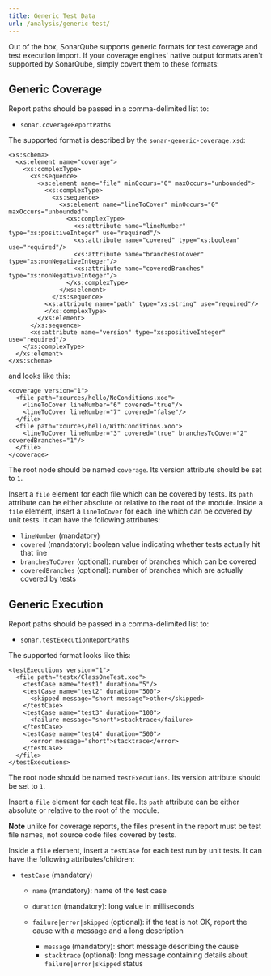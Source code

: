 ```yaml
---
title: Generic Test Data
url: /analysis/generic-test/
---
```


Out of the box, SonarQube supports generic formats for test coverage and test execution import. If your coverage engines' native output formats aren't supported by SonarQube, simply covert them to these formats:

## Generic Coverage
Report paths should be passed in a comma-delimited list to:

 * `sonar.coverageReportPaths`

The supported format is described by the `sonar-generic-coverage.xsd`:

	<xs:schema>
	  <xs:element name="coverage">
		<xs:complexType>
		  <xs:sequence>
			<xs:element name="file" minOccurs="0" maxOccurs="unbounded">
			  <xs:complexType>
				<xs:sequence>
				  <xs:element name="lineToCover" minOccurs="0" maxOccurs="unbounded">
					<xs:complexType>
					  <xs:attribute name="lineNumber" type="xs:positiveInteger" use="required"/>
					  <xs:attribute name="covered" type="xs:boolean" use="required"/>
					  <xs:attribute name="branchesToCover" type="xs:nonNegativeInteger"/>
					  <xs:attribute name="coveredBranches" type="xs:nonNegativeInteger"/>
					</xs:complexType>
				  </xs:element>
				</xs:sequence>
			  <xs:attribute name="path" type="xs:string" use="required"/>
			  </xs:complexType>
			</xs:element>
		  </xs:sequence>
		  <xs:attribute name="version" type="xs:positiveInteger" use="required"/>
		</xs:complexType>
	  </xs:element>
	</xs:schema>

and looks like this:

	<coverage version="1">
	  <file path="xources/hello/NoConditions.xoo">
		<lineToCover lineNumber="6" covered="true"/>
		<lineToCover lineNumber="7" covered="false"/>
	  </file>
	  <file path="xources/hello/WithConditions.xoo">
		<lineToCover lineNumber="3" covered="true" branchesToCover="2" coveredBranches="1"/>
	  </file>
	</coverage>

The root node should be named `coverage`. Its version attribute should be set to `1`.

Insert a `file` element for each file which can be covered by tests. Its `path` attribute can be either absolute or relative to the root of the module.
Inside a `file` element, insert a `lineToCover` for each line which can be covered by unit tests. It can have the following attributes:
* `lineNumber` (mandatory)
* `covered` (mandatory): boolean value indicating whether tests actually hit that line
* `branchesToCover` (optional): number of branches which can be covered
* `coveredBranches` (optional): number of branches which are actually covered by tests

## Generic Execution
Report paths should be passed in a comma-delimited list to:

* `sonar.testExecutionReportPaths`

The supported format looks like this:

	<testExecutions version="1">
	  <file path="testx/ClassOneTest.xoo">
		<testCase name="test1" duration="5"/>
		<testCase name="test2" duration="500">
		  <skipped message="short message">other</skipped>
		</testCase>
		<testCase name="test3" duration="100">
		  <failure message="short">stacktrace</failure>
		</testCase>
		<testCase name="test4" duration="500">
		  <error message="short">stacktrace</error>
		</testCase>
	  </file>
	</testExecutions>
	
The root node should be named `testExecutions`. Its version attribute should be set to `1`.

Insert a `file` element for each test file. Its `path` attribute can be either absolute or relative to the root of the module.

**Note** unlike for coverage reports, the files present in the report must be test file names, not source code files covered by tests.

Inside a `file` element, insert a `testCase` for each test run by unit tests. It can have the following attributes/children:

* `testCase` (mandatory)
  * `name` (mandatory): name of the test case
  * `duration` (mandatory): long value in milliseconds
 
  * `failure|error|skipped` (optional): if the test is not OK, report the cause with a message and a long description
    * `message` (mandatory): short message describing the cause
    * `stacktrace` (optional): long message containing details about `failure|error|skipped` status
